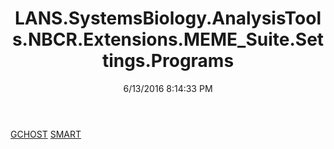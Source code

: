 ﻿---
title: LANS.SystemsBiology.AnalysisTools.NBCR.Extensions.MEME_Suite.Settings.Programs
date: 6/13/2016 8:14:33 PM
---

[GCHOST](T-LANS.SystemsBiology.AnalysisTools.NBCR.Extensions.MEME_Suite.Settings.Programs.GCHOST.html)
[SMART](T-LANS.SystemsBiology.AnalysisTools.NBCR.Extensions.MEME_Suite.Settings.Programs.SMART.html)

